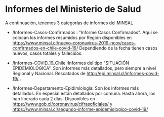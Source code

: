 # Informes del Ministerio de Salud
A continuación, tenemos 3 categorías de informes del MINSAL

* /Informes-Casos-Confirmados : "Informe Casos Confirmados". Aquí se colocan los informes resumidos por Región disponibles en https://www.minsal.cl/nuevo-coronavirus-2019-ncov/casos-confirmados-en-chile-covid-19/ Dependiendo de la fecha tienen casos nuevos, casos totales y fallecidos.

* /Informes-COVID_19_Chile :Informes del tipo "SITUACIÓN EPIDEMIOLÓGICA". Son informes más detallados, pero siempre a nivel Regional y Nacional. Rescatados de http://epi.minsal.cl/informes-covid-19/ .

*  /Informes-Departamento-Epidimiologia: Son los informes más detallados. En especial están detallados por comuna. Hasta ahora, los han liberado cada 2 días. Disponibles en https://www.gob.cl/coronavirus/cifrasoficiales/ y https://www.minsal.cl/segundo-informe-epidemiologico-covid-19/

